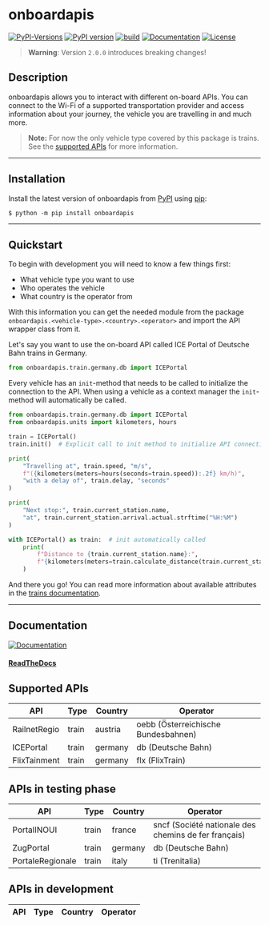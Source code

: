 # onboardapis

[![PyPI-Versions](https://img.shields.io/pypi/pyversions/onboardapis)](https://pypi.org/project/onboardapis)
[![PyPI version](https://badge.fury.io/py/onboardapis.svg)](https://pypi.org/project/onboardapis)
[![build](https://img.shields.io/github/actions/workflow/status/felix-zenk/onboardapis/publish-to-pypi.yml?branch=main)](https://github.com/felix-zenk/onboardapis)
[![Documentation](https://img.shields.io/readthedocs/onboardapis)](https://onboardapis.readthedocs.io/en/latest/)
[![License](https://img.shields.io/github/license/felix-zenk/onboardapis)](https://github.com/felix-zenk/onboardapis/blob/main/LICENSE)

> **Warning**: Version `2.0.0` introduces breaking changes!

## Description

onboardapis allows you to interact with different on-board APIs.
You can connect to the Wi-Fi of a supported transportation provider
and access information about your journey, the vehicle you are travelling in and much more.

> **Note:** For now the only vehicle type covered by this package is trains.
> See the [supported APIs](#supported-apis) for more information.

---

## Installation

Install the latest version of onboardapis from [PyPI](https://pypi.org/project/onboardapis) using [pip](https://pip.pypa.io/en/stable/installation/):

```shell
$ python -m pip install onboardapis
```

---

## Quickstart

To begin with development you will need to know a few things first:

* What vehicle type you want to use
* Who operates the vehicle
* What country is the operator from

With this information you can get the needed module from the package 
``onboardapis.<vehicle-type>.<country>.<operator>`` 
and import the API wrapper class from it.

Let's say you want to use the on-board API called ICE Portal of Deutsche Bahn trains in Germany.

```python
from onboardapis.train.germany.db import ICEPortal
```

Every vehicle has an ``init``-method that needs to be called to initialize the connection to the API.
When using a vehicle as a context manager the ``init``-method will automatically be called.

```python
from onboardapis.train.germany.db import ICEPortal
from onboardapis.units import kilometers, hours

train = ICEPortal()
train.init()  # Explicit call to init method to initialize API connection

print(
    "Travelling at", train.speed, "m/s",
    f"({kilometers(meters=hours(seconds=train.speed)):.2f} km/h)",
    "with a delay of", train.delay, "seconds"
)

print(
    "Next stop:", train.current_station.name,
    "at", train.current_station.arrival.actual.strftime("%H:%M")
)

with ICEPortal() as train:  # init automatically called
    print(
        f"Distance to {train.current_station.name}:",
        f"{kilometers(meters=train.calculate_distance(train.current_station)):.1f} km"
    )
```

And there you go!
You can read more information about available attributes in the [trains documentation](https://onboardapis.readthedocs.io/en/latest/source/onboardapis.trains.html).

---

## Documentation
[![Documentation](https://img.shields.io/readthedocs/onboardapis)](https://onboardapis.readthedocs.io/en/latest/)

#### [ReadTheDocs](https://onboardapis.readthedocs.io/en/latest/)

## Supported APIs

| API          | Type  | Country | Operator                            |
|--------------|-------|---------|-------------------------------------|
| RailnetRegio | train | austria | oebb (Österreichische Bundesbahnen) |
| ICEPortal    | train | germany | db (Deutsche Bahn)                  |
| FlixTainment | train | germany | flx (FlixTrain)                     |

## APIs in testing phase

| API              | Type  | Country | Operator                                             |
|------------------|-------|---------|------------------------------------------------------|
| PortalINOUI      | train | france  | sncf (Société nationale des chemins de fer français) |
| ZugPortal        | train | germany | db (Deutsche Bahn)                                   |
| PortaleRegionale | train | italy   | ti (Trenitalia)                                      |

## APIs in development

| API              | Type  | Country        | Operator                             |
|------------------|-------|----------------|--------------------------------------|
